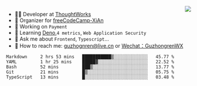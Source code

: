 <img align="right" src="https://github-readme-stats.vercel.app/api?username=guzhongren&show_icons=true&icon_color=805AD5&text_color=000&bg_color=ffffff&hide_title=true" />

- 👨‍💻  Developer at [ThoughtWorks](https://thoughtworks.com)
- 🏢 Organizer for [freeCodeCamp-XiAn](https://github.com/orgs/freeCodeCamp-XiAn)
- 🔭 Working on `Payment`
- 🌱 Learning [Deno](https://deno.land/),`4 metrics`,  `Web Application Security`
- 💬 Ask me about `Frontend`, `Typescript`...
- 🔎 How to reach me: [guzhognren@live.cn](guzhognren@live.cn) or [Wechat：GuzhongrenWX]()

<!--START_SECTION:waka-->
```text
Markdown     2 hrs 53 mins   ███████████▒░░░░░░░░░░░░░   45.77 % 
YAML         1 hr 25 mins    █████▓░░░░░░░░░░░░░░░░░░░   22.52 % 
Bash         52 mins         ███▒░░░░░░░░░░░░░░░░░░░░░   13.77 % 
Git          21 mins         █▒░░░░░░░░░░░░░░░░░░░░░░░   05.75 % 
TypeScript   13 mins         █░░░░░░░░░░░░░░░░░░░░░░░░   03.48 % 
```
<!--END_SECTION:waka-->

